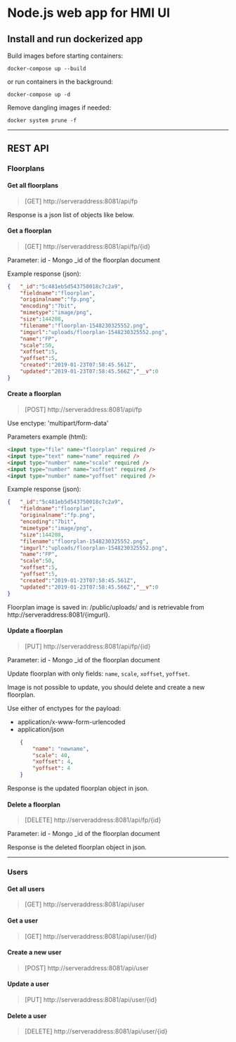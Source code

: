 # Node.js web app for HMI UI

## Install and run dockerized app
Build images before starting containers:

    docker-compose up --build
or run containers in the background:

    docker-compose up -d

Remove dangling images if needed:

    docker system prune -f

***

## REST API

### Floorplans

#### Get all floorplans
>    [GET] http://serveraddress:8081/api/fp

Response is a json list of objects like below.

#### Get a floorplan
>    [GET] http://serveraddress:8081/api/fp/{id}

Parameter:
id - Mongo _id of the floorplan document

Example response (json):
```json
{   "_id":"5c481eb5d543750018c7c2a9",
    "fieldname":"floorplan",
    "originalname":"fp.png",
    "encoding":"7bit",
    "mimetype":"image/png",
    "size":144208,
    "filename":"floorplan-1548230325552.png",
    "imgurl":"uploads/floorplan-1548230325552.png",
    "name":"FP",
    "scale":50,
    "xoffset":5,
    "yoffset":5,
    "created":"2019-01-23T07:58:45.561Z",
    "updated":"2019-01-23T07:58:45.566Z","__v":0
}
```

#### Create a floorplan
>    [POST] http://serveraddress:8081/api/fp

Use enctype: 'multipart/form-data'

Parameters example (html):

```html
<input type="file" name="floorplan" required />
<input type="text" name="name" required />
<input type="number" name="scale" required />
<input type="number" name="xoffset" required />
<input type="number" name="yoffset" required />
```

Example response (json):
```json
{   "_id":"5c481eb5d543750018c7c2a9",
    "fieldname":"floorplan",
    "originalname":"fp.png",
    "encoding":"7bit",
    "mimetype":"image/png",
    "size":144208,
    "filename":"floorplan-1548230325552.png",
    "imgurl":"uploads/floorplan-1548230325552.png",
    "name":"FP",
    "scale":50,
    "xoffset":5,
    "yoffset":5,
    "created":"2019-01-23T07:58:45.561Z",
    "updated":"2019-01-23T07:58:45.566Z","__v":0
}
```

Floorplan image is saved in: /public/uploads/ and is retrievable from http://serveraddress:8081/{imgurl}.

#### Update a floorplan
>    [PUT] http://serveraddress:8081/api/fp/{id}

Parameter:
id - Mongo _id of the floorplan document

Update floorplan with only fields: `name`, `scale`, `xoffset`, `yoffset`.

Image is not possible to update, you should delete and create a new floorplan.

Use either of enctypes for the payload:
- application/x-www-form-urlencoded
- application/json
```json
    {
        "name": "newname",
        "scale": 40,
        "xoffset": 4,
        "yoffset": 4
    }
```

Response is the updated floorplan object in json.

#### Delete a floorplan
>    [DELETE] http://serveraddress:8081/api/fp/{id}

Parameter:
id - Mongo _id of the floorplan document

Response is the deleted floorplan object in json.

***

### Users

#### Get all users
>    [GET] http://serveraddress:8081/api/user

#### Get a user
>    [GET] http://serveraddress:8081/api/user/{id}

#### Create a new user
>    [POST] http://serveraddress:8081/api/user

#### Update a user
>    [PUT] http://serveraddress:8081/api/user/{id}

#### Delete a user
>    [DELETE] http://serveraddress:8081/api/user/{id}
